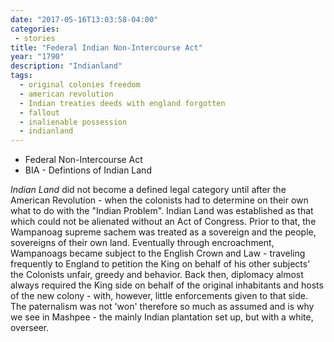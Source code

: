 ```yaml
---
date: "2017-05-16T13:03:58-04:00"
categories:
 - stories
title: "Federal Indian Non-Intercourse Act"
year: "1790"
description: "Indianland"
tags:
  - original colonies freedom
  - american revolution
  - Indian treaties deeds with england forgotten
  - fallout
  - inalienable possession
  - indianland
---
```


- Federal Non-Intercourse Act
- BIA - Defintions of Indian Land

_Indian Land_ did not become a defined legal category until after the American
Revolution - when the colonists had to determine on their own what to do with the "Indian Problem".
Indian Land was established as that which could not be alienated without an Act of Congress. Prior
to that, the Wampanoag supreme sachem was treated as a sovereign and the people, sovereigns of their
own land. Eventually through encroachment, Wampanoags became subject to the English Crown and Law - traveling frequently to England to petition the King on behalf of his other subjects' the Colonists unfair,
greedy and behavior. Back then, diplomacy almost always required the King side on behalf of the original
inhabitants and hosts of the new colony - with, however, little enforcements given to that side. The
paternalism was not 'won' therefore so much as assumed and is why we see in Mashpee - the mainly
Indian plantation set up, but with a white, overseer.
